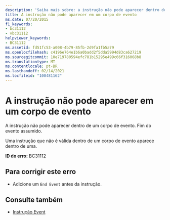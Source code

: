 ```yaml
---
description: 'Saiba mais sobre: a instrução não pode aparecer dentro de um corpo de evento'
title: A instrução não pode aparecer em um corpo de evento
ms.date: 07/20/2015
f1_keywords:
- bc31112
- vbc31112
helpviewer_keywords:
- BC31112
ms.assetid: fd51fc53-a008-4b79-85fb-2d9fa1fb5a79
ms.openlocfilehash: c4196e764e1b6a0badd2f5dda5994d83ca627219
ms.sourcegitcommit: 10e719780594efc781b15295e499c66f316068b8
ms.translationtype: MT
ms.contentlocale: pt-BR
ms.lasthandoff: 02/14/2021
ms.locfileid: "100481162"
---
```

# <a name="statement-cannot-appear-within-an-event-body"></a>A instrução não pode aparecer em um corpo de evento

A instrução não pode aparecer dentro de um corpo de evento. Fim do evento assumido.  
  
 Uma instrução que não é válida dentro de um corpo de evento aparece dentro de uma.  
  
 **ID do erro:** BC31112  
  
## <a name="to-correct-this-error"></a>Para corrigir este erro  
  
- Adicione um `End Event` antes da instrução.  
  
## <a name="see-also"></a>Consulte também

- [Instrução Event](../language-reference/statements/event-statement.md)
